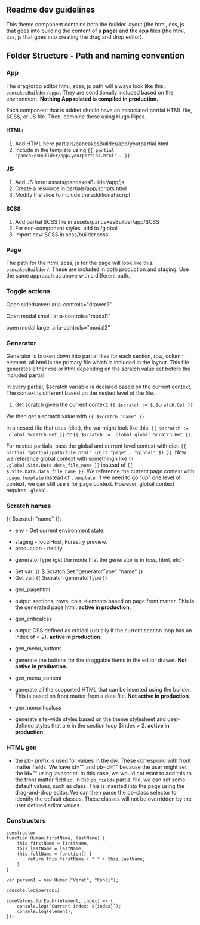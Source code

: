 ## Readme dev guidelines

This theme component contains both the builder layout (the html, css, js that goes into building the content of a **page**) and the **app** files (the html, css, js that goes into creating the drag and drop editor).

## Folder Structure - Path and naming convention

### App
The drag/drop editor html, scss, js path will always look like this: `pancakesBuilder/app/`. They are conditionally included based on the environment. **Nothing App related is compiled in production.**

Each component that is added should have an associated partial HTML file, SCSS, or JS file. Then, combine these using Hugo Pipes. 

#### HTML:
1. Add HTML here partials/pancakesBuilder/app/yourpartial.html
2. Include in the template using `{{ partial "pancakesBuilder/app/yourpartial.html" . }}`

#### JS:
1. Add JS here: assets/pancakesBuilder/app/js
2. Create a resource in partials/app/scripts.html
3. Modify the slice to include the additional script

#### SCSS:
1. Add partial SCSS file in assets/pancakesBuilder/app/SCSS
2. For non-component styles, add to /global.
3. Import new SCSS in scss/builder.scss

### Page
The path for the html, scss, js for the page will look like this: `pancakesBuilder/`. These are included in both production and staging. Use the same approach as above with a different path. 

### Toggle actions
Open sidedrawer:
aria-controls="drawer2"

Open modal small:
aria-controls="modal1"

open modal large:
aria-controls="modal2"

### Generator
Generator is broken down into partial files for each section, row, column, element. all.html is the primary file which is included in the layout. This file generates either css or html depending on the scratch value set before the included partial.

In every partial, $scratch variable is declared based on the current context. The context is different based on the nested level of the file.

1. Get scratch given the current context: `{{ $scratch := $.Scratch.Get }}`

We then get a scratch value with `{{ $scratch "name" }}`

In a nested file that uses (dict), the var might look like this: `{{ $scratch := .global.Scratch.Get }}` or `{{ $scratch := .global.global.Scratch.Get }}`.

For nested partials, pass the global and current level context with dict: `{{ partial "partial/path/file.html" (dict "page" . "global" $) }}`. Now we reference global context with somethingn like `{{ .global.Site.Data.data_file_name }}` instead of `{{ $.Site.Data.data_file_name }}`. We reference the current page context with `.page.template` instead of `.template`. If we need to go "up" one level of context, we can still use `$` for page context. However, global context requires `.global`.

### Scratch names
{{ $scratch "name" }}:
* env - Get current environment state:
- staging - localHost, Forestry preview.
- production - netlify

* generatorType (get the mode that the generator is in (css, html, etc))
- Set var: {{ $.Scratch.Set "generatorType" "name" }}
- Get var: {{ $scratch generatorType }}

* gen_pagehtml 
- output sections, rows, cols, elements based on page front matter. This is the generated page html. **active in production**.

* gen_criticalcss 
- output CSS defined as critical (usually if the current section loop has an index of < 2). **active in production**.
* gen_menu_buttons 
- generate the buttons for the draggable items in the editor drawer. **Not active in production.**.

* gen_menu_content 
- generate all the supported HTML that can be inserted using the builder. This is based on front matter from a data file. **Not active in production**.

* gen_noncriticalcss 
- generate site-wide styles based on the theme stylesheet and user-defined styles that are in the section loop $index > 2. **active in production**.

### HTML gen

* the pb- prefix is used for values in the div. These correspond with front matter fields. We have id="" and pb-id="" because the user might set the id="" using javascript. In this case, we would not want to add this to the front matter field `id`. in the `pb_fields` partial file, we can set some default values, such as class. This is inserted into the page using the drag-and-drop editor. We can then parse the pb-class selector to identify the default classes. These classes will not be overridden by the user defined editor values.

### Constructors 

```
constructor
function Human(firstName, lastName) {
	this.firstName = firstName,
	this.lastName = lastName,
	this.fullName = function() {
		return this.firstName + " " + this.lastName;
	}
}

var person1 = new Human("Virat", "Kohli");

console.log(person1)
```

```
someValues.forEach((element, index) => {
    console.log(`Current index: ${index}`);
    console.log(element);
});
```